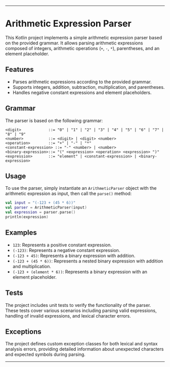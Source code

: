 
---

# Arithmetic Expression Parser

This Kotlin project implements a simple arithmetic expression parser based on the provided grammar. It allows parsing arithmetic expressions composed of integers, arithmetic operations (`+`, `-`, `*`), parentheses, and an element placeholder.

## Features

- Parses arithmetic expressions according to the provided grammar.
- Supports integers, addition, subtraction, multiplication, and parentheses.
- Handles negative constant expressions and element placeholders.

## Grammar

The parser is based on the following grammar:

```
<digit>            ::= "0" | "1" | "2" | "3" | "4" | "5" | "6" | "7" | "8" | "9"
<number>           ::= <digit> | <digit> <number>
<operation>        ::= "+" | "-" | "*"
<constant-expression> ::= "-" <number> | <number>
<binary-expression>::= "(" <expression> <operation> <expression> ")"
<expression>       ::= "element" | <constant-expression> | <binary-expression>
```

## Usage

To use the parser, simply instantiate an `ArithmeticParser` object with the arithmetic expression as input, then call the `parse()` method:

```kotlin
val input = "(-123 + (45 * 6))"
val parser = ArithmeticParser(input)
val expression = parser.parse()
println(expression)
```

## Examples

- `123`: Represents a positive constant expression.
- `(-123)`: Represents a negative constant expression.
- `(-123 + 45)`: Represents a binary expression with addition.
- `(-123 + (45 * 6))`: Represents a nested binary expression with addition and multiplication.
- `(-123 + (element * 6))`: Represents a binary expression with an element placeholder.

## Tests

The project includes unit tests to verify the functionality of the parser. These tests cover various scenarios including parsing valid expressions, handling of invalid expressions, and lexical character errors.

## Exceptions

The project defines custom exception classes for both lexical and syntax analysis errors, providing detailed information about unexpected characters and expected symbols during parsing.


---